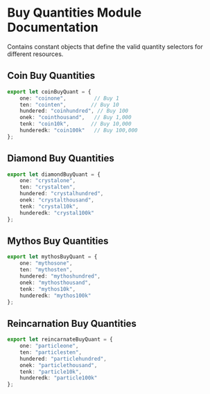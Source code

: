 # Buy Quantities Module Documentation

Contains constant objects that define the valid quantity selectors for different resources.

## Coin Buy Quantities
```typescript
export let coinBuyQuant = {
    one: "coinone",         // Buy 1
    ten: "cointen",        // Buy 10
    hundered: "coinhundred", // Buy 100 
    onek: "cointhousand",   // Buy 1,000
    tenk: "coin10k",       // Buy 10,000
    hunderedk: "coin100k"   // Buy 100,000
};
```

## Diamond Buy Quantities 
```typescript
export let diamondBuyQuant = {
    one: "crystalone",
    ten: "crystalten", 
    hundered: "crystalhundred",
    onek: "crystalthousand",
    tenk: "crystal10k",
    hunderedk: "crystal100k"
};
```

## Mythos Buy Quantities
```typescript
export let mythosBuyQuant = {
    one: "mythosone",
    ten: "mythosten",
    hundered: "mythoshundred", 
    onek: "mythosthousand",
    tenk: "mythos10k",
    hunderedk: "mythos100k"
};
```

## Reincarnation Buy Quantities
```typescript
export let reincarnateBuyQuant = {
    one: "particleone",
    ten: "particlesten",
    hundered: "particlehundred",
    onek: "particlethousand", 
    tenk: "particle10k",
    hunderedk: "particle100k"
};
```